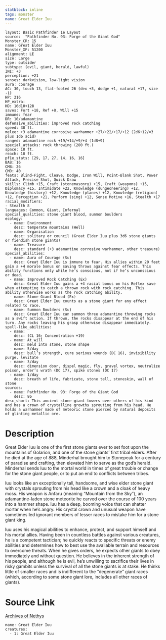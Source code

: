 ```yaml
---
statblock: inline
tags: monster
name: Great Elder Iuu
---
```

```statblock
layout: Basic Pathfinder 1e Layout
source:  "Pathfinder No. 93: Forge of the Giant God"
Monster_CR: 15
name: Great Elder Iuu
Monster_XP: 51200
alignment: LE
size: Large
type: outsider
subtype: (evil, giant, herald, lawful)
INI: +3
perception: +21
senses: darkvision, low-light vision
aura: courage
AC: 30, touch 13, flat-footed 26 (dex +3, dodge +1, natural +17, size -1)
HP: 216
HP_extra: 
HD: 16d10+128
saves: Fort +18, Ref +8, Will +15
immune: fear
DR: 10/adamantine
defensive_abilities: improved rock catching
speed: 30 ft.
melee: +3 adamantine corrosive warhammer +27/+22/+17/+12 (2d6+12/×3 plus 1d6 acid)
ranged: adamantine rock +19/+14/+9/+4 (1d8+9)
special_attacks: rock throwing (200 ft.)
space: 10 ft.
reach: 10 ft.
pf1e_stats: [29, 17, 27, 14, 16, 16]
BAB: 16
CMB: 26
CMD: 40
feats: Blind-Fight, Cleave, Dodge, Iron Will, Point-Blank Shot, Power Attack, Precise Shot, Quick Draw
skills: Climb +15, Craft (stonemasonry) +15, Craft (weapons) +15, Diplomacy +15, Intimidate +22, Knowledge (dungeoneering) +12, Knowledge (history) +12, Knowledge (planes) +12, Knowledge (religion) +12, Perception +21, Perform (sing) +12, Sense Motive +16, Stealth +17
racial_modifiers:
- Stealth 8
languages: Common, Giant, Infernal
special_qualities: stone giant blood, summon boulders
ecology:
  - name: Environment
    desc: temperate mountains (Hell)
  - name: Organisation
    desc: solitary or council (Great Elder Iuu plus 3d6 stone giants or fiendish stone giants)
  - name: Treasure
    desc: standard (+3 adamantine corrosive warhammer, other treasure)
special_abilities:
  - name: Aura of Courage (Su)
    desc: Great Elder Iuu is immune to fear. His allies within 20 feet gain a +4 morale bonus on saving throws against fear effects. This ability functions only while he’s conscious, not if he’s unconscious or dead.
  - name: Improved Rock Catching (Ex)
    desc: Great Elder Iuu gains a +4 racial bonus on his Reflex save when attempting to catch a thrown rock with rock catching. This ability otherwise works as the rock catching ability.
  - name: Stone Giant Blood (Ex)
    desc: Great Elder Iuu counts as a stone giant for any effect related to race.
  - name: Summon Boulders (Su)
    desc: Great Elder Iuu can summon three adamantine throwing rocks as a swift action. If thrown, the rocks disappear at the end of his turn. Any rocks leaving his grasp otherwise disappear immediately.
spell-like_abilities:
  - name:
    desc: (CL 16; Concentration +19)
  - name: At will
    desc: meld into stone, stone shape
  - name: 5/day
    desc: bull’s strength, cure serious wounds (DC 16), invisibility purge, levitate
  - name: 3/day
    desc: dimension door, dispel magic, fly, gravel vortex, neutralize poison, order’s wrath (DC 17), spike stones (DC 17)
  - name: 1/day
    desc: breath of life, fabricate, stone tell, stoneskin, wall of stone
sources:
  - name: Pathfinder No. 93: Forge of the Giant God
    desc: 86
desc_short: This ancient stone giant towers over others of his kind and has a crown of crystalline growths sprouting from his head. He holds a warhammer made of meteoric stone pierced by natural deposits of glinting metallic ore.
```
# Description
Great Elder Iuu is one of the first stone giants ever to set foot upon the mountains of Golarion, and one of the stone giants’ first tribal elders. After he died at the age of 888, Minderhal brought him to Stonepeak for a century of paradise and crafting, then elevated him to serve as the god’s herald. Minderhal sends Iuu to the mortal world in times of great trouble or change for the stone giant people, or to put an end to conflicts between tribes.

Iuu looks like an exceptionally tall, handsome, and wise elder stone giant with crystals sprouting from his head like a crown and a cloak of heavy moss. His weapon is Anfaru (meaning “Mountain from the Sky”), an adamantine-laden stone meteorite he carved over the course of 100 years into a hammer shape. Iuu has a deep, booming voice that can shatter mortar when he’s angry. His crystal crown and unusual weapon have sometimes led ignorant members of lesser races to mistake him for a stone giant king.

Iuu uses his magical abilities to enhance, protect, and support himself and his mortal allies. Having been in countless battles against various creatures, he is a competent tactician; he quickly reacts to specific threats or enemy abilities and determines how to best use the available terrain and resources to overcome threats. When he gives orders, he expects other giants to obey immediately and without question. He believes in the inherent strength of his people, and although he is evil, he’s unwilling to sacrifice their lives in risky gambits unless the survival of all the stone giants is at stake. He thinks little of smaller races and is indifferent to the “degenerate” giant races (which, according to some stone giant lore, includes all other races of giants).
# Source Link
[Archives of Nethys](https://aonprd.com/MonsterDisplay.aspx?ItemName=Great%20Elder%20Iuu)
```encounter-table
name: Great Elder Iuu
creatures:
  - 1: Great Elder Iuu
```
